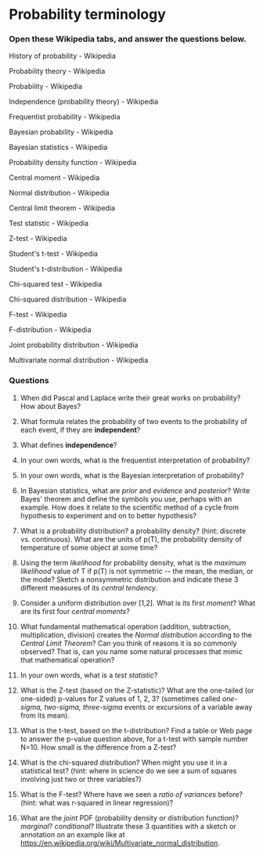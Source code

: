 # Probability terminology 

### Open these Wikipedia tabs, and answer the questions below. 

History of probability - Wikipedia

Probability theory - Wikipedia

Probability - Wikipedia

Independence (probability theory) - Wikipedia

Frequentist probability - Wikipedia

Bayesian probability - Wikipedia

Bayesian statistics - Wikipedia

Probability density function - Wikipedia

Central moment - Wikipedia

Normal distribution - Wikipedia

Central limit theorem - Wikipedia

Test statistic - Wikipedia

Z-test - Wikipedia

Student's t-test - Wikipedia

Student's t-distribution - Wikipedia

Chi-squared test - Wikipedia

Chi-squared distribution - Wikipedia

F-test - Wikipedia

F-distribution - Wikipedia

Joint probability distribution - Wikipedia

Multivariate normal distribution - Wikipedia

### Questions 

1. When did Pascal and Laplace write their great works on probability? How about Bayes? 

1. What formula relates the probability of two events to the probability of each event, if they are **independent**? 

1. What defines **independence**?

1. In your own words, what is the frequentist interpretation of probability? 

1. In your own words, what is the Bayesian interpretation of probability? 

1. In Bayesian statistics, what are *prior* and *evidence* and *posterior*? Write Bayes' theorem and define the symbols you use, perhaps with an example. How does it relate to the scientific method of a cycle from hypothesis to experiment and on to better hypothesis? 

1. What is a probability distribution? a probability density? (hint: discrete vs. continuous). What are the units of p(T), the probability density of temperature of some object at some time? 

1. Using the term *likelihood* for probability density, what is the *maximum likelihood* value of T if p(T) is not symmetric -- the mean, the median, or the mode? Sketch a nonsymmetric distribution and indicate these 3 different measures of its *central tendency*. 

1. Consider a uniform distribution over [1,2]. What is its first *moment*? What are its first four *central moments*? 

1. What fundamental mathematical operation (addition, subtraction, multiplication, division) creates the *Normal distribution* according to the *Central Limit Theorem*? Can you think of reasons it is so commonly observed? That is, can you name some natural processes that mimic that mathematical operation? 

1. In your own words, what is a *test statistic*? 

1. What is the Z-test (based on the Z-statistic)? What are the one-tailed (or one-sided) p-values for Z values of 1, 2, 3? (sometimes called *one-sigma, two-sigma, three-sigma* events or excursions of a variable away from its mean). 

1. What is the t-test, based on the t-distribution? Find a table or Web page to answer the p-value question above, for a t-test with sample number N=10. How small is the difference from a Z-test?

1. What is the chi-squared distribution? When might you use it in a statistical test? (hint: where in science do we see a sum of squares involving just two or three variables?)

1. What is the F-test? Where have we seen a *ratio of variances* before? (hint: what was r-squared in linear regression)? 

1. What are the *joint* PDF (probability density or distribution function)? *marginal*? *conditional*? Illustrate these 3 quantities with a sketch or annotation on an example like at https://en.wikipedia.org/wiki/Multivariate_normal_distribution. 





